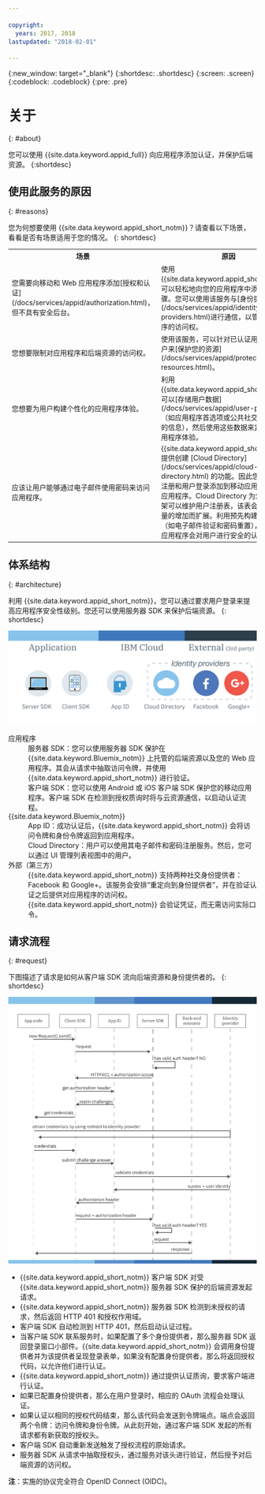 ```yaml
---

copyright:
  years: 2017, 2018
lastupdated: "2018-02-01"

---
```


{:new_window: target="_blank"}
{:shortdesc: .shortdesc}
{:screen: .screen}
{:codeblock: .codeblock}
{:pre: .pre}

# 关于
{: #about}

您可以使用 {{site.data.keyword.appid_full}} 向应用程序添加认证，并保护后端资源。
{:shortdesc}

## 使用此服务的原因
{: #reasons}

您为何想要使用 {{site.data.keyword.appid_short_notm}}？请查看以下场景，看看是否有场景适用于您的情况。
{: shortdesc}

<table>
  <tr>
    <th> 场景 </th>
    <th> 原因 </th>
  </tr>
  <tr>
    <td> 您需要向移动和 Web 应用程序添加[授权和认证](/docs/services/appid/authorization.html)，但不具有安全后台。</td>
    <td> 使用 {{site.data.keyword.appid_short_notm}}，可以轻松地向您的应用程序中添加认证步骤。您可以使用该服务与[身份提供者](/docs/services/appid/identity-providers.html)进行通信，以管理对应用程序的访问权。</td>
  </tr>
  <tr>
    <td> 您想要限制对应用程序和后端资源的访问权。</td>
    <td> 使用该服务，可以针对已认证用户和匿名用户来[保护您的资源](/docs/services/appid/protecting-resources.html)。</td>
  </tr>
  <tr>
    <td> 您想要为用户构建个性化的应用程序体验。</td>
    <td> 利用 {{site.data.keyword.appid_short_notm}}，可以[存储用户数据](/docs/services/appid/user-profile.html)（如应用程序首选项或公共社交个人档案中的信息），然后使用这些数据来定制每一种应用程序体验。</td>
  </tr>
  <tr>
    <td> 应该让用户能够通过电子邮件使用密码来访问应用程序。 </td>
    <td> {{site.data.keyword.appid_short_notm}} 提供创建 [Cloud Directory](/docs/services/appid/cloud-directory.html) 的功能。因此您可以将用户注册和用户登录添加到移动应用程序和 Web 应用程序。Cloud Directory 为您提供的框架可以维护用户注册表，该表会随着用户数量的增加而扩展。利用预先构建的自助服务（如电子邮件验证和密码重置），就可以确信应用程序会对用户进行安全的认证。</td>
  </tr>
</table>


## 体系结构
{: #architecture}

利用 {{site.data.keyword.appid_short_notm}}，您可以通过要求用户登录来提高应用程序安全性级别。您还可以使用服务器 SDK 来保护后端资源。
{: shortdesc}

![{{site.data.keyword.appid_short_notm}} 体系结构图](/images/appid_architecture.png)

<dl>
  <dt> 应用程序</dt>
    <dd> 服务器 SDK：您可以使用服务器 SDK 保护在 {{site.data.keyword.Bluemix_notm}} 上托管的后端资源以及您的 Web 应用程序。其会从请求中抽取访问令牌，并使用 {{site.data.keyword.appid_short_notm}} 进行验证。</br>
    客户端 SDK：您可以使用 Android 或 iOS 客户端 SDK 保护您的移动应用程序。客户端 SDK 在检测到授权质询时将与云资源通信，以启动认证流程。</dd>
  <dt> {{site.data.keyword.Bluemix_notm}} </dt>
    <dd> App ID：成功认证后，{{site.data.keyword.appid_short_notm}} 会将访问令牌和身份令牌返回到应用程序。</br>
    Cloud Directory：用户可以使用其电子邮件和密码注册服务。然后，您可以通过 UI 管理列表视图中的用户。</dd>
  <dt> 外部（第三方）</dt>
    <dd>  {{site.data.keyword.appid_short_notm}} 支持两种社交身份提供者：Facebook 和 Google+。该服务会安排“重定向到身份提供者”，并在验证认证之后提供对应用程序的访问权。{{site.data.keyword.appid_short_notm}} 会验证凭证，而无需访问实际口令。</dd>
</dl>


## 请求流程
{: #request}

下图描述了请求是如何从客户端 SDK 流向后端资源和身份提供者的。
{: shortdesc}

![{{site.data.keyword.appid_short_notm}} 请求流程](/images/appidrequestflow.png)


* {{site.data.keyword.appid_short_notm}} 客户端 SDK 对受 {{site.data.keyword.appid_short_notm}} 服务器 SDK 保护的后端资源发起请求。
* {{site.data.keyword.appid_short_notm}} 服务器 SDK 检测到未授权的请求，然后返回 HTTP 401 和授权作用域。
* 客户端 SDK 自动检测到 HTTP 401，然后启动认证过程。
* 当客户端 SDK 联系服务时，如果配置了多个身份提供者，那么服务器 SDK 返回登录窗口小部件。{{site.data.keyword.appid_short_notm}} 会调用身份提供者并为该提供者呈现登录表单，如果没有配置身份提供者，那么将返回授权代码，以允许他们进行认证。
* {{site.data.keyword.appid_short_notm}} 通过提供认证质询，要求客户端进行认证。
* 如果已配置身份提供者，那么在用户登录时，相应的 OAuth 流程会处理认证。
* 如果认证以相同的授权代码结束，那么该代码会发送到令牌端点。端点会返回两个令牌：访问令牌和身份令牌。从此刻开始，通过客户端 SDK 发起的所有请求都有新获取的授权头。
* 客户端 SDK 自动重新发送触发了授权流程的原始请求。
* 服务器 SDK 从请求中抽取授权头，通过服务对该头进行验证，然后授予对后端资源的访问权。

**注**：实施的协议完全符合 OpenID Connect (OIDC)。
